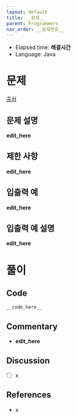 ```yaml
---
layout: default
title: __문제__
parent: Programmers
nav_order: __문제번호__
---
```


- Elapsed time: __해결시간__
- Language: Java

<!-- 문제 -->
# __문제__

[출처](__출처링크__)

## 문제 설명

__edit_here__

## 제한 사항

__edit_here__

## 입출력 예

__edit_here__

## 입출력 예 설명

__edit_here__

<!-- 풀이 -->
# 풀이

## Code

``` kotlin
__code_here__
```

## Commentary

- __edit_here__

## Discussion

- [ ] x

## References
- x